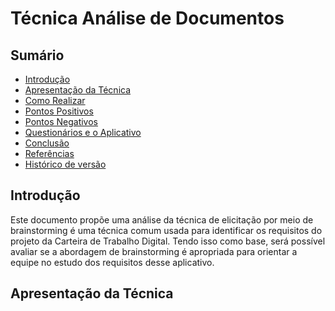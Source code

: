 # Técnica Análise de Documentos

## Sumário
* [Introdução](#Introdução)
* [Apresentação da Técnica](#Apresentação-da-Técnica)
* [Como Realizar](#Como-Realizar)
* [Pontos Positivos](#Pontos-Positivos)
* [Pontos Negativos](#Pontos-Negativos)
* [Questionários e o Aplicativo](#Questionários-e-o-Aplicativo)
* [Conclusão](#Conclusão)
* [Referências](#Referências)
* [Histórico de versão](#Histórico-de-versão)


## Introdução

Este documento propõe uma análise da técnica de elicitação por meio de brainstorming é uma técnica comum usada para identificar os requisitos do projeto 
da Carteira de Trabalho Digital. Tendo isso como base, será possível avaliar se a abordagem de brainstorming é apropriada para orientar a equipe no estudo dos requisitos desse aplicativo.

## Apresentação da Técnica

